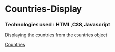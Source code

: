 # Countries-Display

### Technologies used : HTML,CSS,Javascript

Displaying the countries from the countries object

[Countries](https://quirky-payne-931771.netlify.app/)
